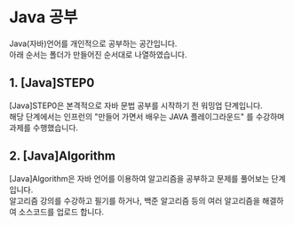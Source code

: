 # Java 공부
Java(자바)언어를 개인적으로 공부하는 공간입니다.  
아래 순서는 폴더가 만들어진 순서대로 나열하였습니다.

## 1. [Java]STEP0
[Java]STEP0은 본격적으로 자바 문법 공부를 시작하기 전 워밍업 단계입니다.  
해당 단계에서는 인프런의 "만들어 가면서 배우는 JAVA 플레이그라운드" 를 수강하며 과제를 수행했습니다.

## 2. [Java]Algorithm
[Java]Algorithm은 자바 언어를 이용하여 알고리즘을 공부하고 문제를 풀어보는 단계입니다.  
알고리즘 강의를 수강하고 필기를 하거나, 백준 알고리즘 등의 여러 알고리즘을 해결하여 소스코드를 업로드 합니다.
